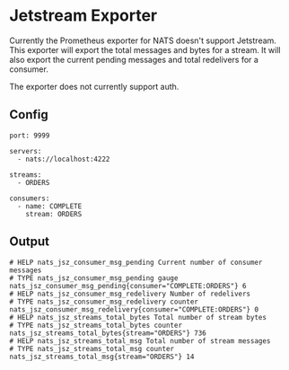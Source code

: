 # Jetstream Exporter

Currently the Prometheus exporter for NATS doesn't support Jetstream. This exporter will export
the total messages and bytes for a stream. It will also export the current pending messages and 
total redelivers for a consumer.

The exporter does not currently support auth.

## Config
```
port: 9999

servers:
  - nats://localhost:4222

streams:
  - ORDERS

consumers:
  - name: COMPLETE
    stream: ORDERS
```

## Output

```
# HELP nats_jsz_consumer_msg_pending Current number of consumer messages
# TYPE nats_jsz_consumer_msg_pending gauge
nats_jsz_consumer_msg_pending{consumer="COMPLETE:ORDERS"} 6
# HELP nats_jsz_consumer_msg_redelivery Number of redelivers
# TYPE nats_jsz_consumer_msg_redelivery counter
nats_jsz_consumer_msg_redelivery{consumer="COMPLETE:ORDERS"} 0
# HELP nats_jsz_streams_total_bytes Total number of stream bytes
# TYPE nats_jsz_streams_total_bytes counter
nats_jsz_streams_total_bytes{stream="ORDERS"} 736
# HELP nats_jsz_streams_total_msg Total number of stream messages
# TYPE nats_jsz_streams_total_msg counter
nats_jsz_streams_total_msg{stream="ORDERS"} 14
```

